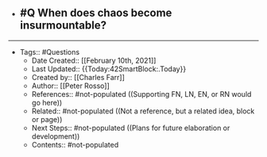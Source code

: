 - #Q When does chaos become insurmountable?
    - 
- ---
- Tags:: #Questions
    - Date Created:: [[February 10th, 2021]]
    - Last Updated:: {{Today:42SmartBlock:.Today}}
    - Created by:: [[Charles Farr]]
    - Author:: [[Peter Rosso]]
    - References:: #not-populated ((Supporting FN, LN, EN, or RN would go here))
    - Related:: #not-populated ((Not a reference, but a related idea, block or page))
    - Next Steps:: #not-populated ((Plans for future elaboration or development))
    - Contents:: #not-populated
